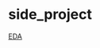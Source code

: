 # side_project

[EDA](side_project%200726eb882f80402eb7780618d6bd5b0f/EDA%205075bd5bde92450382883150b43be266.md)